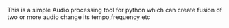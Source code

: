 This is a simple Audio processing tool for python which can create fusion of two or more audio change its tempo,frequency etc 
